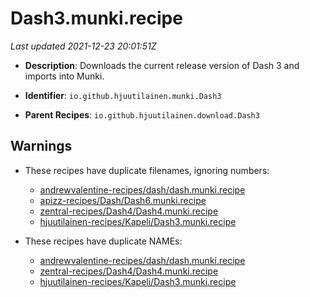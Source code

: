 # Dash3.munki.recipe

_Last updated 2021-12-23 20:01:51Z_

- **Description**: Downloads the current release version of Dash 3 and imports into Munki.

- **Identifier**: `io.github.hjuutilainen.munki.Dash3`

- **Parent Recipes**: `io.github.hjuutilainen.download.Dash3`


## Warnings

- These recipes have duplicate filenames, ignoring numbers:
    - [andrewvalentine-recipes/dash/dash.munki.recipe](/autopkg-dupe-tracker/andrewvalentine-recipes/dash/dash.munki.recipe)
    - [apizz-recipes/Dash/Dash6.munki.recipe](/autopkg-dupe-tracker/apizz-recipes/Dash/Dash6.munki.recipe)
    - [zentral-recipes/Dash4/Dash4.munki.recipe](/autopkg-dupe-tracker/zentral-recipes/Dash4/Dash4.munki.recipe)
    - [hjuutilainen-recipes/Kapeli/Dash3.munki.recipe](/autopkg-dupe-tracker/hjuutilainen-recipes/Kapeli/Dash3.munki.recipe)

- These recipes have duplicate NAMEs:
    - [andrewvalentine-recipes/dash/dash.munki.recipe](/autopkg-dupe-tracker/andrewvalentine-recipes/dash/dash.munki.recipe)
    - [zentral-recipes/Dash4/Dash4.munki.recipe](/autopkg-dupe-tracker/zentral-recipes/Dash4/Dash4.munki.recipe)
    - [hjuutilainen-recipes/Kapeli/Dash3.munki.recipe](/autopkg-dupe-tracker/hjuutilainen-recipes/Kapeli/Dash3.munki.recipe)